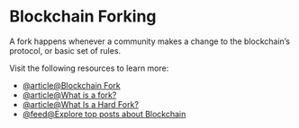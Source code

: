 # Blockchain Forking

A fork happens whenever a community makes a change to the blockchain’s protocol, or basic set of rules.

Visit the following resources to learn more:

- [@article@Blockchain Fork](https://en.wikipedia.org/wiki/Fork_\(blockchain\))
- [@article@What is a fork?](https://www.coinbase.com/learn/crypto-basics/what-is-a-fork)
- [@article@What Is a Hard Fork?](https://www.investopedia.com/terms/h/hard-fork.asp)
- [@feed@Explore top posts about Blockchain](https://app.daily.dev/tags/blockchain?ref=roadmapsh)

